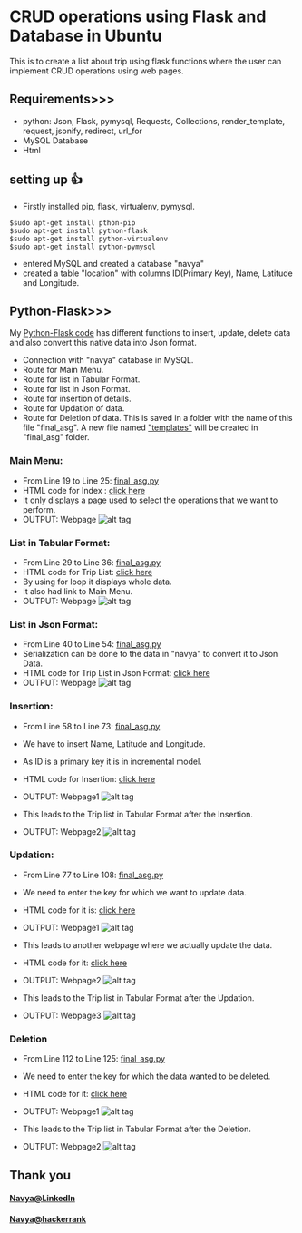 # CRUD operations using Flask and Database in Ubuntu
   This is to create a list about trip using flask functions where the user can implement CRUD operations using web pages.
   
## Requirements>>>

- python: Json, Flask, pymysql, Requests, Collections, render_template, request, jsonify, redirect, url_for
- MySQL Database
- Html


## setting up :+1:
- Firstly installed pip, flask, virtualenv, pymysql.
```
$sudo apt-get install pthon-pip
$sudo apt-get install python-flask
$sudo apt-get install python-virtualenv
$sudo apt-get install python-pymysql
```
- entered MySQL and created a database "navya" 
- created a table "location" with columns ID(Primary Key), Name, Latitude and Longitude.


## Python-Flask>>>

My [Python-Flask code](https://github.com/navyadamisetti/Flask-Database-Operations/blob/master/final_asg.py) has different functions to insert, update, delete data and also convert this native data into Json format.
- Connection with "navya" database in MySQL.
- Route for Main Menu.
- Route for list in Tabular Format.
- Route for list in Json Format.
- Route for insertion of details.
- Route for Updation of data.
- Route for Deletion of data.
This is saved in a folder with the name of this file "final_asg".
A new file named ["templates"](https://github.com/navyadamisetti/Flask-Database-Operations/tree/master/templates) will be created in "final_asg" folder.

### Main Menu:

- From Line 19 to Line 25: [final_asg.py](https://github.com/navyadamisetti/Flask-Database-Operations/blob/master/final_asg.py)
- HTML code for Index : [click here](https://github.com/navyadamisetti/Flask-Database-Operations/blob/master/templates/index.html)
- It only displays a page used to select the operations that we want to perform.
- OUTPUT: Webpage
![alt tag](https://github.com/navyadamisetti/Flask-Database-Operations/blob/master/Outputss/index.png)

### List in Tabular Format:

- From Line 29 to Line 36: [final_asg.py](https://github.com/navyadamisetti/Flask-Database-Operations/blob/master/final_asg.py)
- HTML code for Trip List: [click here](https://github.com/navyadamisetti/Flask-Database-Operations/blob/master/templates/list.html)
- By using for loop it displays whole data.
- It also had link to Main Menu.
- OUTPUT: Webpage
![alt tag](https://github.com/navyadamisetti/Flask-Database-Operations/blob/master/Outputss/triplist.png)

### List in Json Format:

- From Line 40 to Line 54: [final_asg.py](https://github.com/navyadamisetti/Flask-Database-Operations/blob/master/final_asg.py)
- Serialization can be done to the data in "navya" to convert it to Json Data.
- HTML code for Trip List in Json Format: [click here](https://github.com/navyadamisetti/Flask-Database-Operations/blob/master/templates/jsonlist.html)
- OUTPUT: Webpage
![alt tag](https://github.com/navyadamisetti/Flask-Database-Operations/blob/master/Outputss/json.png)

### Insertion:

- From Line 58 to Line 73: [final_asg.py](https://github.com/navyadamisetti/Flask-Database-Operations/blob/master/final_asg.py)
- We have to insert Name, Latitude and Longitude.
- As ID is a primary key it is in incremental model.
- HTML code for Insertion: [click here](https://github.com/navyadamisetti/Flask-Database-Operations/blob/master/templates/insert.html)
- OUTPUT: Webpage1
![alt tag](https://github.com/navyadamisetti/Flask-Database-Operations/blob/master/Outputss/insert1.png)

- This leads to the Trip list in Tabular Format after the Insertion.

- OUTPUT: Webpage2
![alt tag](https://github.com/navyadamisetti/Flask-Database-Operations/blob/master/Outputss/insert2.png)

### Updation:

- From Line 77 to Line 108: [final_asg.py](https://github.com/navyadamisetti/Flask-Database-Operations/blob/master/final_asg.py)
- We need to enter the key for which we want to update data.
- HTML code for it is: [click here](https://github.com/navyadamisetti/Flask-Database-Operations/blob/master/templates/update.html)

- OUTPUT: Webpage1
![alt tag](https://github.com/navyadamisetti/Flask-Database-Operations/blob/master/Outputss/update1.png)

- This leads to another webpage where we actually update the data.
- HTML code for it: [click here](https://github.com/navyadamisetti/Flask-Database-Operations/blob/master/templates/update1.html)

- OUTPUT: Webpage2
![alt tag](https://github.com/navyadamisetti/Flask-Database-Operations/blob/master/Outputss/update2.png)

- This leads to the Trip list in Tabular Format after the Updation.

- OUTPUT: Webpage3
![alt tag](https://github.com/navyadamisetti/Flask-Database-Operations/blob/master/Outputss/update3.png)

### Deletion

- From Line 112 to Line 125: [final_asg.py](https://github.com/navyadamisetti/Flask-Database-Operations/blob/master/final_asg.py)
- We need to enter the key for which the data wanted to be deleted.
- HTML code for it: [click here](https://github.com/navyadamisetti/Flask-Database-Operations/blob/master/templates/delete.html)

- OUTPUT: Webpage1
![alt tag](https://github.com/navyadamisetti/Flask-Database-Operations/blob/master/Outputss/delete1.png)

- This leads to the Trip list in Tabular Format after the Deletion.

- OUTPUT: Webpage2
![alt tag](https://github.com/navyadamisetti/Flask-Database-Operations/blob/master/Outputss/delete2.png)
## Thank you
#### [Navya@LinkedIn](https://in.linkedin.com/in/navya-damisetti)
#### [Navya@hackerrank](https://www.hackerrank.com/Navya_14)
